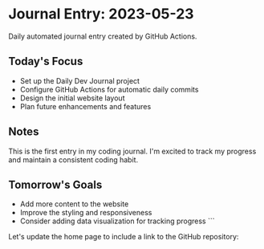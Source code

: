 # Journal Entry: 2023-05-23

Daily automated journal entry created by GitHub Actions.

## Today's Focus

- Set up the Daily Dev Journal project
- Configure GitHub Actions for automatic daily commits
- Design the initial website layout
- Plan future enhancements and features

## Notes

This is the first entry in my coding journal. I'm excited to track my progress and maintain a consistent coding habit.

## Tomorrow's Goals

- Add more content to the website
- Improve the styling and responsiveness
- Consider adding data visualization for tracking progress
\`\`\`

Let's update the home page to include a link to the GitHub repository:
